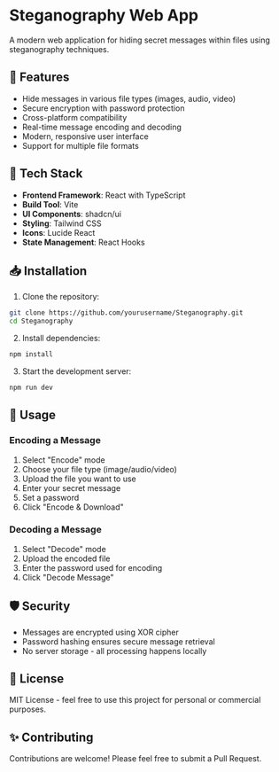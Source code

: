# Steganography Web App

A modern web application for hiding secret messages within files using steganography techniques.


## 🌟 Features

- Hide messages in various file types (images, audio, video)
- Secure encryption with password protection
- Cross-platform compatibility
- Real-time message encoding and decoding
- Modern, responsive user interface
- Support for multiple file formats

## 🚀 Tech Stack

- **Frontend Framework**: React with TypeScript
- **Build Tool**: Vite
- **UI Components**: shadcn/ui
- **Styling**: Tailwind CSS
- **Icons**: Lucide React
- **State Management**: React Hooks

## 📥 Installation

1. Clone the repository:
```bash
git clone https://github.com/yourusername/Steganography.git
cd Steganography
```

2. Install dependencies:
```bash
npm install
```

3. Start the development server:
```bash
npm run dev
```

## 🔐 Usage

### Encoding a Message
1. Select "Encode" mode
2. Choose your file type (image/audio/video)
3. Upload the file you want to use
4. Enter your secret message
5. Set a password 
6. Click "Encode & Download"

### Decoding a Message
1. Select "Decode" mode
2. Upload the encoded file
3. Enter the password used for encoding
4. Click "Decode Message"

## 🛡️ Security

- Messages are encrypted using XOR cipher
- Password hashing ensures secure message retrieval
- No server storage - all processing happens locally

## 📝 License

MIT License - feel free to use this project for personal or commercial purposes.

## ✨ Contributing

Contributions are welcome! Please feel free to submit a Pull Request.

